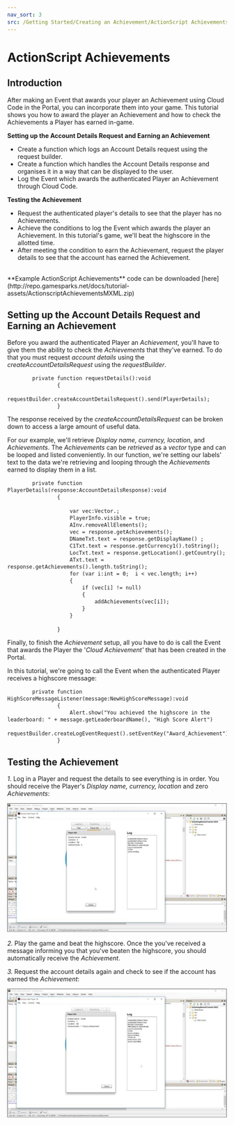 ```yaml
---
nav_sort: 3
src: /Getting Started/Creating an Achievement/ActionScript Achievements.md
---
```


# ActionScript Achievements

## Introduction

After making an Event that awards your player an Achievement using Cloud Code in the Portal, you can incorporate them into your game. This tutorial shows you how to award the player an Achievement and how to check the Achievements a Player has earned in-game.

**Setting up the Account Details Request and Earning an Achievement**

  * Create a function which logs an Account Details request using the request builder.
  * Create a function which handles the Account Details response and organises it in a way that can be displayed to the user.
  * Log the Event which awards the authenticated Player an Achievement through Cloud Code.

**Testing the Achievement**

  * Request the authenticated player's details to see that the player has no Achievements.
  * Achieve the conditions to log the Event which awards the player an Achievement. In this tutorial's game, we'll beat the highscore in the allotted time.
  * After meeting the condition to earn the Achievement, request the player details to see that the account has earned the Achievement.

</br>
**Example ActionScript Achievements** code can be downloaded [here](http://repo.gamesparks.net/docs/tutorial-assets/ActionscriptAchievementsMXML.zip)

## Setting up the Account Details Request and Earning an Achievement

Before you award the authenticated Player an *Achievement*, you'll have to give them the ability to check the *Achievements* that they've earned. To do that you must request *account details* using the *createAccountDetailsRequest* using the *requestBuilder*.

```
    	private function requestDetails():void
    			{
    				requestBuilder.createAccountDetailsRequest().send(PlayerDetails);
    			}
```

The response received by the *createAccountDetailsRequest* can be broken down to access a large amount of useful data.

For our example, we'll retrieve *Display name, currency, location*, and *Achievements*. The *Achievements* can be *retrieved* as a *vector* type and can be looped and listed conveniently. In our function, we're setting our labels' text to the data we're retrieving and looping through the *Achievements* earned to display them in a list.

```
    	private function PlayerDetails(response:AccountDetailsResponse):void
    			{

    				var vec:Vector.;
    				PlayerInfo.visible = true;
    				AInv.removeAllElements();
    				vec = response.getAchievements();
    				DNameTxt.text = response.getDisplayName() ;
    				C1Txt.text = response.getCurrency1().toString();
    				LocTxt.text = response.getLocation().getCountry();
    				ATxt.text = response.getAchievements().length.toString();
    				for (var i:int = 0;  i < vec.length; i++)
    				{
    					if (vec[i] != null)
    					{
    						addAchievements(vec[i]);
    					}
    				}

    			}

```

Finally, to finish the *Achievement* setup, all you have to do is call the Event that awards the Player the '*Cloud Achievement'* that has been created in the Portal.

In this tutorial, we're going to call the Event when the authenticated Player receives a highscore message:

```
    	private function HighScoreMessageListener(message:NewHighScoreMessage):void
    			{
    				Alert.show("You achieved the highscore in the leaderboard: " + message.getLeaderboardName(), "High Score Alert")
    				requestBuilder.createLogEventRequest().setEventKey("Award_Achievement").send(GeneralLogResponse);
    			}

```

## Testing the Achievement

*1.* Log in a Player and request the details to see everything is in order. You should receive the Player's *Display name, currency, location* and zero *Achievements*:

![l](img/AS/1.jpg)

*2.* Play the game and beat the highscore. Once the you've received a message informing you that you've beaten the highscore, you should automatically receive the *Achievement*.

*3.* Request the account details again and check to see if the account has earned the *Achievement*:

![l](img/AS/2.jpg)
